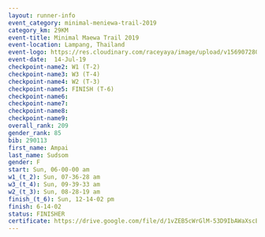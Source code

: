 ```yaml
---
layout: runner-info 
event_category: minimal-meniewa-trail-2019 
category_km: 29KM 
event-title: Minimal Maewa Trail 2019 
event-location: Lampang, Thailand 
event-logo: https://res.cloudinary.com/raceyaya/image/upload/v1569072805/logo/minimal-trail_ktnvsp.jpg 
event-date:  14-Jul-19 
checkpoint-name2: W1 (T-2) 
checkpoint-name3: W3 (T-4) 
checkpoint-name4: W2 (T-3) 
checkpoint-name5: FINISH (T-6) 
checkpoint-name6: 
checkpoint-name7: 
checkpoint-name8: 
checkpoint-name9: 
overall_rank: 209
gender_rank: 85
bib: 290113
first_name: Ampai
last_name: Sudsom
gender: F
start: Sun, 06-00-00 am
w1_(t_2): Sun, 07-36-28 am
w3_(t_4): Sun, 09-39-33 am
w2_(t_3): Sun, 08-28-19 am
finish_(t_6): Sun, 12-14-02 pm
finish: 6-14-02
status: FINISHER
certificate: https://drive.google.com/file/d/1vZEB5cWrGlM-53D9IbAWaXscE2I7dG4J/view?usp=sharing
---
```

